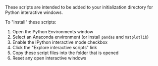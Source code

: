 These scripts are intended to be added to your initialization directory for Python interactive windows.

To "install" these scripts:

1. Open the Python Environments window
2. Select an Anaconda environment (or install `pandas` and `matplotlib`)
3. Enable the IPython interactive mode checkbox
4. Click the "Explore interactive scripts" link
5. Copy these script files into the folder that is opened
6. Reset any open interactive windows
